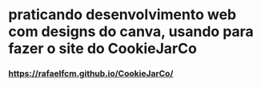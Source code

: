 # praticando desenvolvimento web com designs do canva, usando para fazer o site do CookieJarCo

### https://rafaelfcm.github.io/CookieJarCo/
